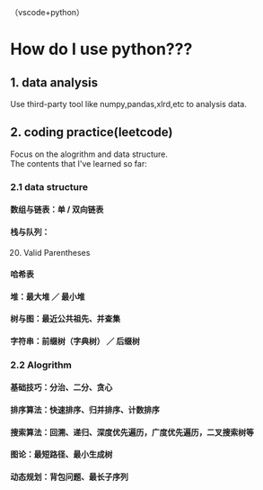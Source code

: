 （vscode+python）
# How do I use python???  
## 1. data analysis  
   Use third-party tool like numpy,pandas,xlrd,etc to analysis data.  
## 2. coding practice(leetcode)  
   Focus on the alogrithm and data structure.  
   The contents that I've learned so far:  
   ### 2.1 data structure   
   #### 数组与链表：单 / 双向链表  
   #### 栈与队列： 
   20. Valid Parentheses   
   #### 哈希表  
   #### 堆：最大堆 ／ 最小堆
   #### 树与图：最近公共祖先、并查集  
   #### 字符串：前缀树（字典树） ／ 后缀树  
   
   
   ### 2.2 Alogrithm  
   
   #### 基础技巧：分治、二分、贪心  
   #### 排序算法：快速排序、归并排序、计数排序  
   #### 搜索算法：回溯、递归、深度优先遍历，广度优先遍历，二叉搜索树等  
   #### 图论：最短路径、最小生成树  
   #### 动态规划：背包问题、最长子序列  
   
   
   

